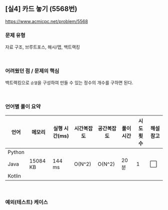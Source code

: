 ## [실4] 카드 놓기 (5568번)

https://www.acmicpc.net/problem/5568

### 문제 유형

자료 구조, 브루트포스, 해시/맵, 백트랙킹

<br>

### 어려웠던 점 / 문제의 핵심

백트랙킹으로 `순열`을 구성하여 만들 수 있는 정수의 개수를 구하면 된다.

<br>

### 언어별 풀이 요약

| 언어   | 메모리   | 실행 시간(ms) | 시간복잡도 | 공간복잡도 | 풀이 시간 | 시도 횟수 | 해설 참고            |
| ------ | -------- | ------------- | ---------- | ---------- | --------- | --------- | -------------------- |
| Python |          |               |            |            |           |           |                      |
| Java   | 15084 KB | 144 ms        | O(N^2)     | O(N^2)     | 20분      | 1         | :white_large_square: |
| Kotlin |          |               |            |            |           |           |                      |

<br>

### 예외(테스트) 케이스

```
```

